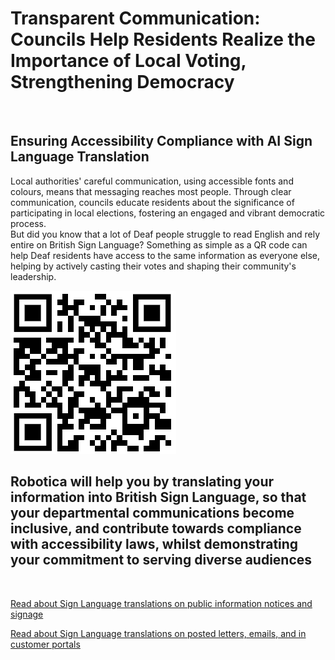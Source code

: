 
# Transparent Communication: Councils Help Residents Realize the Importance of Local Voting, Strengthening Democracy

![]()

## Ensuring Accessibility Compliance with AI Sign Language Translation

Local authorities' careful communication, using accessible fonts and colours, means that messaging reaches most people.  Through clear communication, councils educate residents about the significance of participating in local elections, fostering an engaged and vibrant democratic process.  
But did you know that a lot of Deaf people struggle to read English and rely entire on British Sign Language?
Something as simple as a QR code can help Deaf residents have access to the same information as everyone else, helping by actively casting their votes and shaping their community's leadership.

![QR Code](/posts/images/qr-contact.png)

## Robotica will help you by translating your information into British Sign Language, so that your departmental communications become inclusive, and contribute towards compliance with accessibility laws, whilst demonstrating your commitment to serving diverse audiences

<br/>

[Read about Sign Language translations on public information notices and signage](/solutions/gazette)

[Read about Sign Language translations on posted letters, emails, and in customer portals](/solutions/correspondent)
